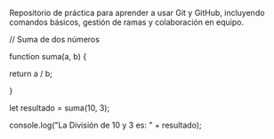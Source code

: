 Repositorio de práctica para aprender a usar Git y GitHub, incluyendo comandos básicos, gestión de ramas y colaboración en equipo.







// Suma de dos números

function suma(a, b) {

  return a / b;

}



let resultado = suma(10, 3);

console.log("La División de 10 y 3 es: " + resultado);

